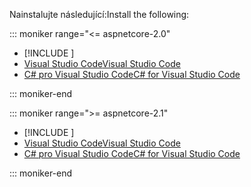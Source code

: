 <span data-ttu-id="f1c95-101">Nainstalujte následující:</span><span class="sxs-lookup"><span data-stu-id="f1c95-101">Install the following:</span></span>

::: moniker range="<= aspnetcore-2.0"

* [!INCLUDE [](~/includes/net-core-sdk-download-link.md)]
* [<span data-ttu-id="f1c95-102">Visual Studio Code</span><span class="sxs-lookup"><span data-stu-id="f1c95-102">Visual Studio Code</span></span>](https://code.visualstudio.com/download)
* [<span data-ttu-id="f1c95-103">C# pro Visual Studio Code</span><span class="sxs-lookup"><span data-stu-id="f1c95-103">C# for Visual Studio Code</span></span>](https://marketplace.visualstudio.com/items?itemName=ms-vscode.csharp)

::: moniker-end

::: moniker range=">= aspnetcore-2.1"

* [!INCLUDE [](~/includes/2.1-SDK.md)]
* [<span data-ttu-id="f1c95-104">Visual Studio Code</span><span class="sxs-lookup"><span data-stu-id="f1c95-104">Visual Studio Code</span></span>](https://code.visualstudio.com/download)
* [<span data-ttu-id="f1c95-105">C# pro Visual Studio Code</span><span class="sxs-lookup"><span data-stu-id="f1c95-105">C# for Visual Studio Code</span></span>](https://marketplace.visualstudio.com/items?itemName=ms-vscode.csharp)

::: moniker-end
